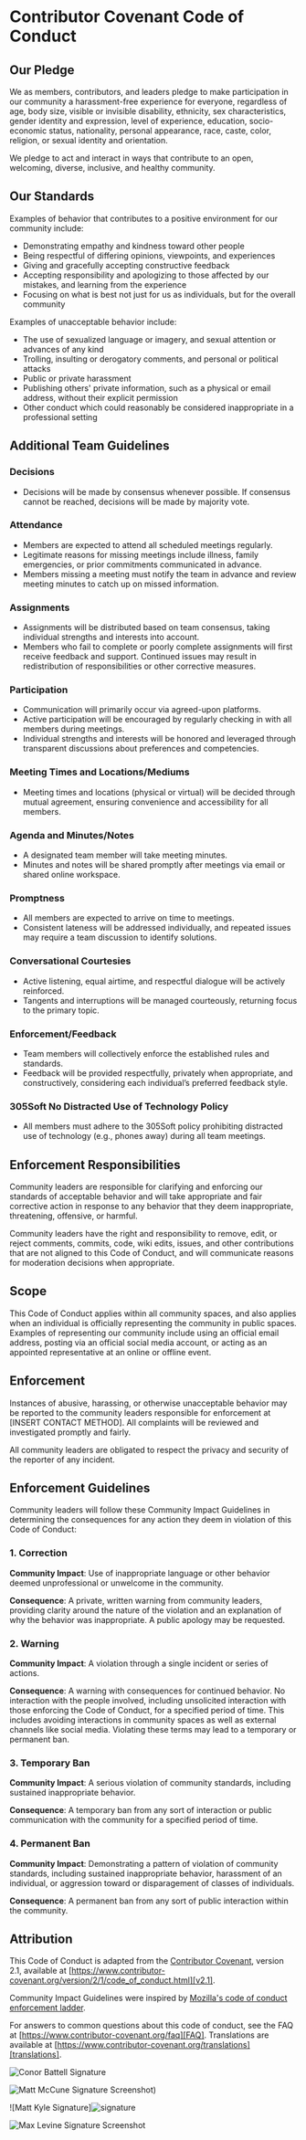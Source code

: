 # Contributor Covenant Code of Conduct

## Our Pledge

We as members, contributors, and leaders pledge to make participation in our community a harassment-free experience for everyone, regardless of age, body size, visible or invisible disability, ethnicity, sex characteristics, gender identity and expression, level of experience, education, socio-economic status, nationality, personal appearance, race, caste, color, religion, or sexual identity and orientation.

We pledge to act and interact in ways that contribute to an open, welcoming, diverse, inclusive, and healthy community.

## Our Standards

Examples of behavior that contributes to a positive environment for our community include:

- Demonstrating empathy and kindness toward other people
- Being respectful of differing opinions, viewpoints, and experiences
- Giving and gracefully accepting constructive feedback
- Accepting responsibility and apologizing to those affected by our mistakes, and learning from the experience
- Focusing on what is best not just for us as individuals, but for the overall community

Examples of unacceptable behavior include:

- The use of sexualized language or imagery, and sexual attention or advances of any kind
- Trolling, insulting or derogatory comments, and personal or political attacks
- Public or private harassment
- Publishing others' private information, such as a physical or email address, without their explicit permission
- Other conduct which could reasonably be considered inappropriate in a professional setting

## Additional Team Guidelines

### Decisions
- Decisions will be made by consensus whenever possible. If consensus cannot be reached, decisions will be made by majority vote.

### Attendance
- Members are expected to attend all scheduled meetings regularly.
- Legitimate reasons for missing meetings include illness, family emergencies, or prior commitments communicated in advance.
- Members missing a meeting must notify the team in advance and review meeting minutes to catch up on missed information.

### Assignments
- Assignments will be distributed based on team consensus, taking individual strengths and interests into account.
- Members who fail to complete or poorly complete assignments will first receive feedback and support. Continued issues may result in redistribution of responsibilities or other corrective measures.

### Participation
- Communication will primarily occur via agreed-upon platforms.
- Active participation will be encouraged by regularly checking in with all members during meetings.
- Individual strengths and interests will be honored and leveraged through transparent discussions about preferences and competencies.

### Meeting Times and Locations/Mediums
- Meeting times and locations (physical or virtual) will be decided through mutual agreement, ensuring convenience and accessibility for all members.

### Agenda and Minutes/Notes
- A designated team member will take meeting minutes.
- Minutes and notes will be shared promptly after meetings via email or shared online workspace.

### Promptness
- All members are expected to arrive on time to meetings.
- Consistent lateness will be addressed individually, and repeated issues may require a team discussion to identify solutions.

### Conversational Courtesies
- Active listening, equal airtime, and respectful dialogue will be actively reinforced.
- Tangents and interruptions will be managed courteously, returning focus to the primary topic.

### Enforcement/Feedback
- Team members will collectively enforce the established rules and standards.
- Feedback will be provided respectfully, privately when appropriate, and constructively, considering each individual’s preferred feedback style.

### 305Soft No Distracted Use of Technology Policy
- All members must adhere to the 305Soft policy prohibiting distracted use of technology (e.g., phones away) during all team meetings.

## Enforcement Responsibilities

Community leaders are responsible for clarifying and enforcing our standards of acceptable behavior and will take appropriate and fair corrective action in response to any behavior that they deem inappropriate, threatening, offensive, or harmful.

Community leaders have the right and responsibility to remove, edit, or reject comments, commits, code, wiki edits, issues, and other contributions that are not aligned to this Code of Conduct, and will communicate reasons for moderation decisions when appropriate.

## Scope

This Code of Conduct applies within all community spaces, and also applies when an individual is officially representing the community in public spaces. Examples of representing our community include using an official email address, posting via an official social media account, or acting as an appointed representative at an online or offline event.

## Enforcement

Instances of abusive, harassing, or otherwise unacceptable behavior may be reported to the community leaders responsible for enforcement at [INSERT CONTACT METHOD]. All complaints will be reviewed and investigated promptly and fairly.

All community leaders are obligated to respect the privacy and security of the reporter of any incident.

## Enforcement Guidelines

Community leaders will follow these Community Impact Guidelines in determining the consequences for any action they deem in violation of this Code of Conduct:

### 1. Correction

**Community Impact**: Use of inappropriate language or other behavior deemed unprofessional or unwelcome in the community.

**Consequence**: A private, written warning from community leaders, providing clarity around the nature of the violation and an explanation of why the behavior was inappropriate. A public apology may be requested.

### 2. Warning

**Community Impact**: A violation through a single incident or series of actions.

**Consequence**: A warning with consequences for continued behavior. No interaction with the people involved, including unsolicited interaction with those enforcing the Code of Conduct, for a specified period of time. This includes avoiding interactions in community spaces as well as external channels like social media. Violating these terms may lead to a temporary or permanent ban.

### 3. Temporary Ban

**Community Impact**: A serious violation of community standards, including sustained inappropriate behavior.

**Consequence**: A temporary ban from any sort of interaction or public communication with the community for a specified period of time.

### 4. Permanent Ban

**Community Impact**: Demonstrating a pattern of violation of community standards, including sustained inappropriate behavior, harassment of an individual, or aggression toward or disparagement of classes of individuals.

**Consequence**: A permanent ban from any sort of public interaction within the community.

## Attribution

This Code of Conduct is adapted from the [Contributor Covenant][homepage],
version 2.1, available at
[https://www.contributor-covenant.org/version/2/1/code_of_conduct.html][v2.1].

Community Impact Guidelines were inspired by
[Mozilla's code of conduct enforcement ladder][Mozilla CoC].

For answers to common questions about this code of conduct, see the FAQ at
[https://www.contributor-covenant.org/faq][FAQ]. Translations are available at
[https://www.contributor-covenant.org/translations][translations].

[homepage]: https://www.contributor-covenant.org
[v2.1]: https://www.contributor-covenant.org/version/2/1/code_of_conduct.html
[Mozilla CoC]: https://github.com/mozilla/diversity
[FAQ]: https://www.contributor-covenant.org/faq
[translations]: https://www.contributor-covenant.org/translations

![Conor Battell Signature](https://github.com/user-attachments/assets/b1b04499-ec99-45c8-a2d6-1e22544104b3)

![Matt McCune Signature Screenshot](https://github.com/user-attachments/assets/a8c21e7c-aab5-4716-86e9-0707e8c9a7d4))

![Matt Kyle Signature]![signature](https://github.com/user-attachments/assets/b683ab6f-c8b3-4b8d-8493-04a1ff51d40c)

![Max Levine Signature Screenshot](https://github.com/user-attachments/assets/bd380488-faf9-4036-8e4e-c77463b6a1cc)

